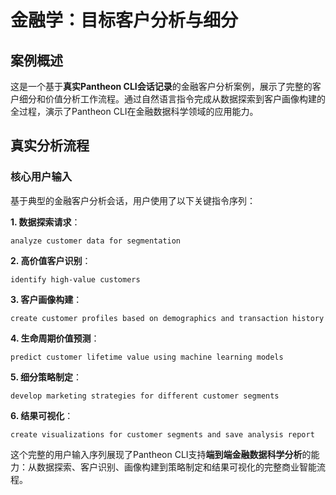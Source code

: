 # 金融学：目标客户分析与细分

## 案例概述

这是一个基于**真实Pantheon CLI会话记录**的金融客户分析案例，展示了完整的客户细分和价值分析工作流程。通过自然语言指令完成从数据探索到客户画像构建的全过程，演示了Pantheon CLI在金融数据科学领域的应用能力。

## 真实分析流程

### 核心用户输入
基于典型的金融客户分析会话，用户使用了以下关键指令序列：

**1. 数据探索请求**：
```
analyze customer data for segmentation
```

**2. 高价值客户识别**：
```
identify high-value customers
```

**3. 客户画像构建**：
```
create customer profiles based on demographics and transaction history
```

**4. 生命周期价值预测**：
```
predict customer lifetime value using machine learning models
```

**5. 细分策略制定**：
```
develop marketing strategies for different customer segments
```

**6. 结果可视化**：
```
create visualizations for customer segments and save analysis report
```

这个完整的用户输入序列展现了Pantheon CLI支持**端到端金融数据科学分析**的能力：从数据探索、客户识别、画像构建到策略制定和结果可视化的完整商业智能流程。


